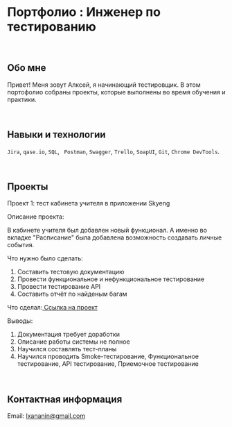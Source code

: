 # Портфолио : Инженер по тестированию

<br>

## Обо мне

Привет! Меня зовут Алксей, я начинающий тестировщик. 
В этом портофолио собраны проекты, которые выполнены во время обучения и практики.

<br>

## Навыки и технологии
``Jira``, ``qase.io``, ``SQL``, `` Postman``, ``Swagger``, ``Trello``,
``SoapUI``, ``Git``, ``Chrome DevTools``.

<br>

## Проекты
<p> Проект 1: тест кабинета учителя в приложении Skyeng</p>
<p>Описание проекта:</p>
<p>В кабинете учителя был добавлен новый функционал. А именно во вкладке "Расписание" была добавлена возможность создавать личные события.</p>

<p>Что нужно было сделать:</p>
<ol>
  <li>Составить тестовую документацию</li>
  <li>Провести функциональное и нефункциональное тестирование</li>
  <li>Провести тестирование API</li>
  <li>Составить отчёт по найденым багам</li>
</ol>

<p>Что сделал:<a href="https://lxananin.atlassian.net/wiki/spaces/~5e22dcc35523db0ca66befd7/pages/4947969/1-+2-"> Ссылка на проект </a></p>

<p>Выводы:</p>
<ol>
  <li>Документация требует доработки</li>
  <li>Описание работы системы не полное</li>
  <li>Научился составлять тест-планы</li>
  <li>Научился проводить Smoke-тестирование, Функциональное тестирование, API тестирование, Приемочное тестирование</li>
</ol>

<br>

## Контактная информация
Email: <lxananin@gmail.com>


